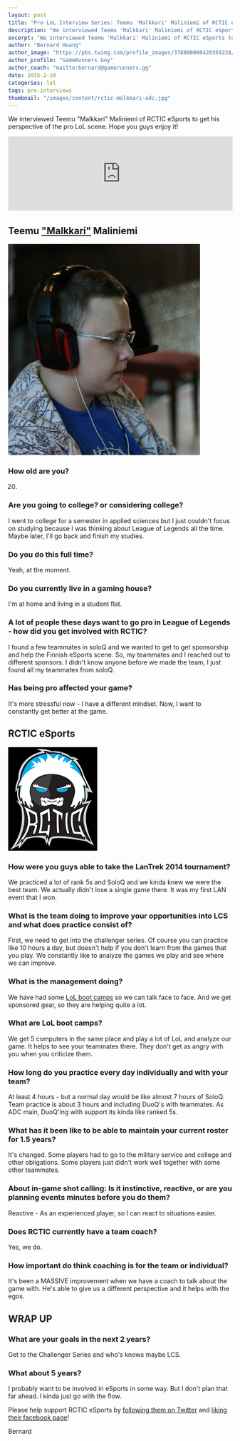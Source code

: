 ```yaml
---
layout: post
title: "Pro LoL Interview Series: Teemu 'Malkkari' Maliniemi of RCTIC eSports"
description: "We interviewed Teemu 'Malkkari' Maliniemi of RCTIC eSports to get his perspective of the pro LoL scene. Hope you guys enjoy it!"
excerpt: "We interviewed Teemu 'Malkkari' Maliniemi of RCTIC eSports to get his perspective of the pro LoL scene. Hope you guys enjoy it!"
author: "Bernard Huang"
author_image: "https://pbs.twimg.com/profile_images/378800000420359228/a73e0d9f4cb08c28ebd9585a91d25c8b_400x400.jpeg"
author_profile: "GameRunners Guy"
author_coach: "mailto:bernard@gamerunners.gg"
date: 2015-2-10
categories: lol
tags: pro-interviews
thumbnail: "/images/content/rctic-malkkari-adc.jpg"
---
```


We interviewed Teemu "Malkkari" Maliniemi of RCTIC eSports to get his perspective of the pro LoL scene. Hope you guys enjoy it!

<iframe width="100%" height="166" scrolling="no" frameborder="no" src="https://w.soundcloud.com/player/?url=https%3A//api.soundcloud.com/tracks/190381241&amp;color=ff5500&amp;auto_play=false&amp;hide_related=false&amp;show_comments=true&amp;show_user=true&amp;show_reposts=false"></iframe>

## Teemu ["Malkkari"](http://lol.gamepedia.com/Malkkari) Maliniemi

![RCTIC's Malkkari ADC Team Captain](/images/content/rctic-malkkari-adc.jpg)

### How old are you?
20.

### Are you going to college? or considering college? 
I went to college for a semester in applied sciences but I just couldn't focus on studying because I was thinking about League of Legends all the time. Maybe later, I'll go back and finish my studies.

### Do you do this full time?
Yeah, at the moment. 

### Do you currently live in a gaming house?
I'm at home and living in a student flat.

### A lot of people these days want to go pro in League of Legends - how did you get involved with RCTIC?
I found a few teammates in soloQ and we wanted to get to get sponsorship and help the Finnish eSports scene. So, my teammates and I reached out to different sponsors. I didn't know anyone before we made the team, I just found all my teammates from soloQ. 

### Has being pro affected your game? 
It's more stressful now - I have a different mindset. Now, I want to constantly get better at the game. 

## RCTIC eSports

![RCTIC eSports](/images/content/rctic-gaming.png)

### How were you guys able to take the LanTrek 2014 tournament?
We practiced a lot of rank 5s and SoloQ and we kinda knew we were the best team. We actually didn't lose a single game there. It was my first LAN event that I won. 

### What is the team doing to improve your opportunities into LCS and what does practice consist of?
First, we need to get into the challenger series. Of course you can practice like 10 hours a day, but doesn't help if you don't learn from the games that you play. We constantly like to analyze the games we play and see where we can improve.

### What is the management doing?
We have had some [LoL boot camps](https://www.facebook.com/RCTIC/photos/a.10153941391177837.1073741833.155295642836/10153941391412837/?type=3&permPage=1) so we can talk face to face. And we get sponsored gear, so they are helping quite a lot.

### What are LoL boot camps?
We get 5 computers in the same place and play a lot of LoL and analyze our game. It helps to see your teammates there. They don't get as angry with you when you criticize them. 

### How long do you practice every day individually and with your team?
At least 4 hours - but a normal day would be like almost 7 hours of SoloQ. Team practice is about 3 hours and including DuoQ's with teammates. As ADC main, DuoQ'ing with support its kinda like ranked 5s. 

### What has it been like to be able to maintain your current roster for 1.5 years? 
It's changed. Some players had to go to the military service and college and other obligations. Some players just didn't work well together with some other teammates. 

### About in-game shot calling: Is it instinctive, reactive, or are you planning events minutes before you do them?
Reactive - As an experienced player, so I can react to situations easier.

### Does RCTIC currently have a team coach?
Yes, we do.

### How important do think coaching is for the team or individual?
It's been a MASSIVE improvement when we have a coach to talk about the game with. He's able to give us a different perspective and it helps with the egos. 

## WRAP UP

### What are your goals in the next 2 years? 
Get to the Challenger Series and who's knows maybe LCS.

### What about 5 years?
I probably want to be involved in eSports in some way. But I don't plan that far ahead. I kinda just go with the flow.

Please help support RCTIC eSports by [following them on Twitter](https://twitter.com/rcticesp/) and [liking their facebook page](https://www.facebook.com/RCTIC)!

Bernard
